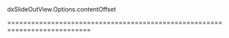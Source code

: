 <!--id-->dxSlideOutView.Options.contentOffset<!--/id-->
<!--merge--><!--/merge-->
<!--hidden--><!--/hidden-->
===========================================================================
